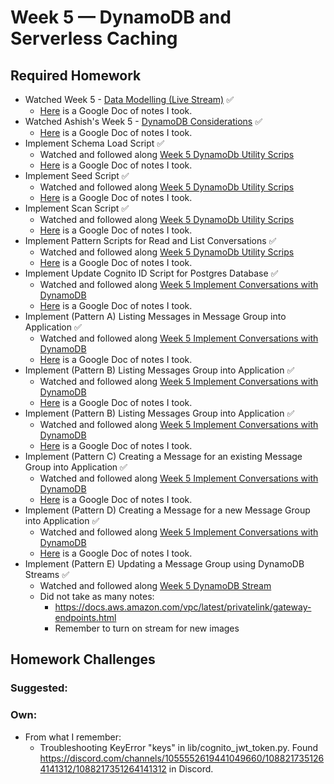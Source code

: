 # Week 5 — DynamoDB and Serverless Caching
## Required Homework
- Watched Week 5 - [Data Modelling (Live Stream)](https://www.youtube.com/watch?v=5oZHNOaL8Og&list=PLBfufR7vyJJ7k25byhRXJldB5AiwgNnWv&index=50) ✅
  - [Here](https://docs.google.com/document/d/16OmqsL9rh-lQQ2lRnBqbc7kfoixq7ugZyyU1tVTVIbM/edit?usp=sharing) is a Google Doc of notes I took. 
- Watched Ashish's Week 5 - [DynamoDB Considerations](https://www.youtube.com/watch?v=gFPljPNnK2Q&list=PLBfufR7vyJJ7k25byhRXJldB5AiwgNnWv&index=52) ✅
  - [Here](https://docs.google.com/document/d/1pf2o4yKyiJAS9BTmjvHpxWpCwmV9NS6FnGD4_PgPjoU/edit?usp=sharing) is a Google Doc of notes I took. 
- Implement Schema Load Script ✅
  - Watched and followed along [Week 5 DynamoDb Utility Scrips](https://www.youtube.com/watch?v=pIGi_9E_GwA&list=PLBfufR7vyJJ7k25byhRXJldB5AiwgNnWv&index=52)
  - [Here](https://docs.google.com/document/d/1hun68_K62I7MctRCCE0N5zMIpN04n9BvOrDQE56OcpM/edit?usp=sharing) is a Google Doc of notes I took. 
- Implement Seed Script ✅
  - Watched and followed along [Week 5 DynamoDb Utility Scrips](https://www.youtube.com/watch?v=pIGi_9E_GwA&list=PLBfufR7vyJJ7k25byhRXJldB5AiwgNnWv&index=52)
  - [Here](https://docs.google.com/document/d/1hun68_K62I7MctRCCE0N5zMIpN04n9BvOrDQE56OcpM/edit?usp=sharing) is a Google Doc of notes I took. 
- Implement Scan Script ✅
  - Watched and followed along [Week 5 DynamoDb Utility Scrips](https://www.youtube.com/watch?v=pIGi_9E_GwA&list=PLBfufR7vyJJ7k25byhRXJldB5AiwgNnWv&index=52)
  - [Here](https://docs.google.com/document/d/1hun68_K62I7MctRCCE0N5zMIpN04n9BvOrDQE56OcpM/edit?usp=sharing) is a Google Doc of notes I took. 
- Implement Pattern Scripts for Read and List Conversations ✅
  - Watched and followed along [Week 5 DynamoDb Utility Scrips](https://www.youtube.com/watch?v=pIGi_9E_GwA&list=PLBfufR7vyJJ7k25byhRXJldB5AiwgNnWv&index=52)
  - [Here](https://docs.google.com/document/d/1hun68_K62I7MctRCCE0N5zMIpN04n9BvOrDQE56OcpM/edit?usp=sharing) is a Google Doc of notes I took. 
- Implement Update Cognito ID Script for Postgres Database ✅
  - Watched and followed along [Week 5 Implement Conversations with DynamoDB](https://www.youtube.com/watch?v=dWHOsXiAIBU&list=PLBfufR7vyJJ7k25byhRXJldB5AiwgNnWv&index=54)
  - [Here](https://docs.google.com/document/d/13qp-76nwulwSfLtpn0QTbYhzfreMH-nzPi4yx8qmZbE/edit?usp=sharing) is a Google Doc of notes I took. 
- Implement (Pattern A) Listing Messages in Message Group into Application ✅
  - Watched and followed along [Week 5 Implement Conversations with DynamoDB](https://www.youtube.com/watch?v=dWHOsXiAIBU&list=PLBfufR7vyJJ7k25byhRXJldB5AiwgNnWv&index=54)
  - [Here](https://docs.google.com/document/d/13qp-76nwulwSfLtpn0QTbYhzfreMH-nzPi4yx8qmZbE/edit?usp=sharing) is a Google Doc of notes I took. 
- Implement (Pattern B) Listing Messages Group into Application ✅
  - Watched and followed along [Week 5 Implement Conversations with DynamoDB](https://www.youtube.com/watch?v=dWHOsXiAIBU&list=PLBfufR7vyJJ7k25byhRXJldB5AiwgNnWv&index=54)
  - [Here](https://docs.google.com/document/d/13qp-76nwulwSfLtpn0QTbYhzfreMH-nzPi4yx8qmZbE/edit?usp=sharing) is a Google Doc of notes I took. 
- Implement (Pattern B) Listing Messages Group into Application ✅
  - Watched and followed along [Week 5 Implement Conversations with DynamoDB](https://www.youtube.com/watch?v=dWHOsXiAIBU&list=PLBfufR7vyJJ7k25byhRXJldB5AiwgNnWv&index=54)
  - [Here](https://docs.google.com/document/d/13qp-76nwulwSfLtpn0QTbYhzfreMH-nzPi4yx8qmZbE/edit?usp=sharing) is a Google Doc of notes I took. 
- Implement (Pattern C) Creating a Message for an existing Message Group into Application ✅
  - Watched and followed along [Week 5 Implement Conversations with DynamoDB](https://www.youtube.com/watch?v=dWHOsXiAIBU&list=PLBfufR7vyJJ7k25byhRXJldB5AiwgNnWv&index=54)
  - [Here](https://docs.google.com/document/d/13qp-76nwulwSfLtpn0QTbYhzfreMH-nzPi4yx8qmZbE/edit?usp=sharing) is a Google Doc of notes I took. 
- Implement (Pattern D) Creating a Message for a new Message Group into Application ✅
  - Watched and followed along [Week 5 Implement Conversations with DynamoDB](https://www.youtube.com/watch?v=dWHOsXiAIBU&list=PLBfufR7vyJJ7k25byhRXJldB5AiwgNnWv&index=54)
  - [Here](https://docs.google.com/document/d/13qp-76nwulwSfLtpn0QTbYhzfreMH-nzPi4yx8qmZbE/edit?usp=sharing) is a Google Doc of notes I took. 
- Implement (Pattern E) Updating a Message Group using DynamoDB Streams ✅
  - Watched and followed along [Week 5 DynamoDB Stream](https://www.youtube.com/watch?v=zGnzM_YdMJU&list=PLBfufR7vyJJ7k25byhRXJldB5AiwgNnWv&index=55)
  - Did not take as many notes:
    -  https://docs.aws.amazon.com/vpc/latest/privatelink/gateway-endpoints.html
    -  Remember to turn on stream for new images



## Homework Challenges

### Suggested:

### Own:
- From what I remember:
  - Troubleshooting KeyError "keys" in lib/cognito_jwt_token.py. Found https://discord.com/channels/1055552619441049660/1088217351264141312/1088217351264141312 in Discord. 
